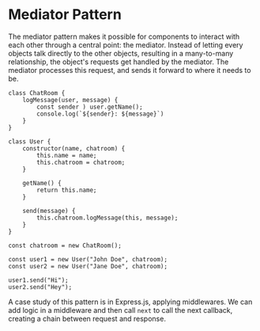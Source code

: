 # Mediator Pattern

The mediator pattern makes it possible for components to interact with each other through a central point: the mediator.
Instead of letting every objects talk directly to the other objects, resulting in a many-to-many relationship, the object's requests get handled by the mediator. The mediator processes this request, and sends it forward to where it needs to be.

```
class ChatRoom {
    logMessage(user, message) {
        const sender ) user.getName();
        console.log(`${sender}: ${message}`)
    }
}

class User {
    constructor(name, chatroom) {
        this.name = name;
        this.chatroom = chatroom;
    }

    getName() {
        return this.name;
    }

    send(message) {
        this.chatroom.logMessage(this, message);
    }
}

const chatroom = new ChatRoom();

const user1 = new User("John Doe", chatroom);
const user2 = new User("Jane Doe", chatroom);

user1.send("Hi");
user2.send("Hey");

```

A case study of this pattern is in Express.js, applying middlewares. 
We can add logic in a middleware and then call `next` to call the next callback, creating a chain between request and response.

